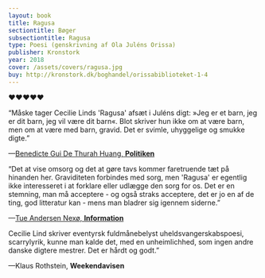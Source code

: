 ```yaml
---
layout: book
title: Ragusa
sectiontitle: Bøger
subsectiontitle: Ragusa
type: Poesi (genskrivning af Ola Juléns Orissa)
publisher: Kronstork
year: 2018
cover: /assets/covers/ragusa.jpg
buy: http://kronstork.dk/boghandel/orissabiblioteket-1-4
---
```


<p class="red">&hearts;&hearts;&hearts;&hearts;&hearts;</p>
“Måske tager Cecilie Linds 'Ragusa' afsæt i Juléns digt: »Jeg er et barn, jeg er dit barn, jeg vil være dit barn«. Blot skriver hun ikke om at være barn, men om at være med barn, gravid. Det er svimle, uhyggelige og smukke digte.”


<p class="review-attribution">—<a class="review-link" href="https://politiken.dk/kultur/boger/boganmeldelser/skonlitteratur_boger/art6321150/Fire-danske-digtere-genskriver-svenske-Ola-Juléns-kultklassiker-Orissa" target="_blank" rel="noopener noreferrer">Benedicte Gui De Thurah Huang, <b>Politiken</b></a></p>

“Det at vise omsorg og det at gøre tavs kommer faretruende tæt på hinanden her. Graviditeten forbindes med sorg, men 'Ragusa' er egentlig ikke interesseret i at forklare eller udlægge den sorg for os. Det er en stemning, man må acceptere - og også straks acceptere, det er jo en af de ting, god litteratur kan - mens man bladrer sig igennem siderne.”


<p class="review-attribution">—<a class="review-link" href="https://www.information.dk/kultur/anmeldelse/2018/01/orissa-biblioteket-formeksperiment-paa-allerbedste-maade" target="_blank" rel="noopener noreferrer">Tue Andersen Nexø, <b>Information</b></a></p>

Cecilie Lind skriver eventyrsk fuldmånebelyst uheldsvangerskabspoesi, scarrylyrik, kunne man kalde det, med en unheimlichhed, som ingen andre danske digtere mestrer. Det er hårdt og godt.”

<p class="review-attribution">—Klaus Rothstein, <b>Weekendavisen</b></p>